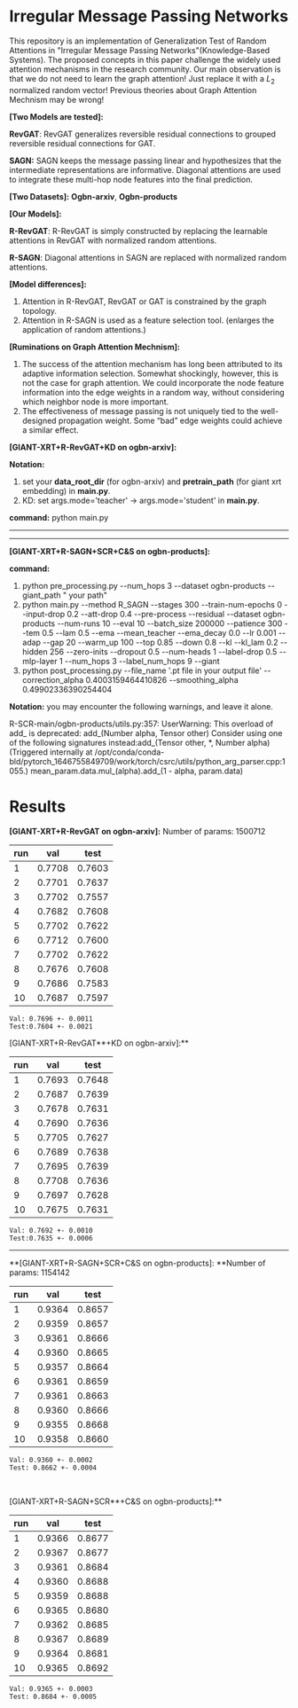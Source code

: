 # Irregular Message Passing Networks

This repository is an implementation of Generalization Test of Random Attentions in "Irregular Message Passing Networks"(Knowledge-Based Systems). The proposed concepts in this paper challenge the widely used attention mechanisms in the research community. Our main observation is that we do not need to learn the graph attention! Just replace it  with a $L_2$ normalized random vector! Previous theories about Graph Attention Mechnism may be wrong!

**[Two Models are tested]:**

**RevGAT**: RevGAT generalizes reversible residual connections to grouped reversible residual connections for GAT.

**SAGN:** SAGN keeps the message passing linear and hypothesizes that the intermediate representations are informative. Diagonal attentions are used to integrate these multi-hop node features into the final prediction.

**[Two Datasets]:** **Ogbn-arxiv**, **Ogbn-products**

**[Our Models]:**

**R-RevGAT**: R-RevGAT is simply constructed by replacing the learnable attentions in RevGAT with normalized random attentions.

**R-SAGN**: Diagonal attentions in SAGN are replaced with normalized random attentions.

**[Model differences]:**

1. Attention in R-RevGAT, RevGAT or GAT is constrained by the graph topology.
2. Attention in R-SAGN is used as a feature selection tool. (enlarges the application of random attentions.)

**[Ruminations on Graph Attention Mechnism]:**

1. The success of the attention mechanism has long been attributed to its adaptive information selection. Somewhat shockingly, however, this is not the case for graph attention. We could incorporate the node feature information into the edge weights in a random way, without considering which neighbor node is more important.
2.  The effectiveness of message passing is not uniquely tied to the well-designed propagation weight. Some “bad” edge weights could achieve a similar effect.

**[GIANT-XRT+R-RevGAT+KD on ogbn-arxiv]:** 

**Notation:** 

1. set your **data_root_dir** (for ogbn-arxiv) and **pretrain_path** (for giant xrt embedding) in **main.py**.
2. KD: set args.mode='teacher' -> args.mode='student' in **main.py**.

**command:** python main.py

-------

-----

**[GIANT-XRT+R-SAGN+SCR+C&S on ogbn-products]:**

**command:** 

1. python pre_processing.py --num_hops 3 --dataset ogbn-products --giant_path " your path"
2. python main.py --method R_SAGN --stages 300 --train-num-epochs 0 --input-drop 0.2 --att-drop 0.4 --pre-process --residual --dataset ogbn-products --num-runs 10 --eval 10 --batch_size 200000 --patience 300 --tem 0.5 --lam 0.5 --ema --mean_teacher --ema_decay 0.0 --lr 0.001 --adap --gap 20 --warm_up 100 --top 0.85 --down 0.8 --kl --kl_lam 0.2 --hidden 256 --zero-inits --dropout 0.5 --num-heads 1  --label-drop 0.5  --mlp-layer 1 --num_hops 3 --label_num_hops 9 --giant
3. python post_processing.py --file_name '.pt file in your output file' --correction_alpha 0.4003159464410826 --smoothing_alpha 0.49902336390254404

**Notation:** you may encounter the following warnings, and leave it alone.

R-SCR-main/ogbn-products/utils.py:357: UserWarning: This overload of add_ is deprecated:
add_(Number alpha, Tensor other) Consider using one of the following signatures instead:add_(Tensor other, *, Number alpha) (Triggered internally at  /opt/conda/conda-bld/pytorch_1646755849709/work/torch/csrc/utils/python_arg_parser.cpp:1055.) mean_param.data.mul_(alpha).add_(1 - alpha, param.data)

# Results

**[GIANT-XRT+R-RevGAT on ogbn-arxiv]:** Number of params: 1500712

| run  | val    | test   |
| ---- | ------ | ------ |
| 1    | 0.7708 | 0.7603 |
| 2    | 0.7701 | 0.7637 |
| 3    | 0.7702 | 0.7557 |
| 4    | 0.7682 | 0.7608 |
| 5    | 0.7702 | 0.7622 |
| 6    | 0.7712 | 0.7600 |
| 7    | 0.7702 | 0.7622 |
| 8    | 0.7676 | 0.7608 |
| 9    | 0.7686 | 0.7583 |
| 10   | 0.7687 | 0.7597 |

```
Val: 0.7696 +- 0.0011
Test:0.7604 +- 0.0021
```

\[GIANT-XRT+R-RevGAT**+KD on ogbn-arxiv\]:** 

| run  | val    | test   |
| ---- | ------ | ------ |
| 1    | 0.7693 | 0.7648 |
| 2    | 0.7687 | 0.7639 |
| 3    | 0.7678 | 0.7631 |
| 4    | 0.7690 | 0.7636 |
| 5    | 0.7705 | 0.7627 |
| 6    | 0.7689 | 0.7638 |
| 7    | 0.7695 | 0.7639 |
| 8    | 0.7708 | 0.7636 |
| 9    | 0.7697 | 0.7628 |
| 10   | 0.7675 | 0.7631 |

```
Val: 0.7692 +- 0.0010
Test:0.7635 +- 0.0006
```

---

**[GIANT-XRT+R-SAGN+SCR+C&S on ogbn-products]: **Number of params: 1154142

| run  | val    | test   |
| ---- | ------ | ------ |
| 1    | 0.9364 | 0.8657 |
| 2    | 0.9359 | 0.8657 |
| 3    | 0.9361 | 0.8666 |
| 4    | 0.9360 | 0.8665 |
| 5    | 0.9357 | 0.8664 |
| 6    | 0.9361 | 0.8659 |
| 7    | 0.9361 | 0.8663 |
| 8    | 0.9360 | 0.8666 |
| 9    | 0.9355 | 0.8668 |
| 10   | 0.9358 | 0.8660 |

```
Val: 0.9360 +- 0.0002
Test: 0.8662 +- 0.0004
```

​                                                                   



\[GIANT-XRT+R-SAGN+SCR**+C&S on ogbn-products\]:**

| run  | val    | test   |
| ---- | ------ | ------ |
| 1    | 0.9366 | 0.8677 |
| 2    | 0.9367 | 0.8677 |
| 3    | 0.9361 | 0.8684 |
| 4    | 0.9360 | 0.8688 |
| 5    | 0.9359 | 0.8688 |
| 6    | 0.9365 | 0.8680 |
| 7    | 0.9362 | 0.8685 |
| 8    | 0.9367 | 0.8689 |
| 9    | 0.9364 | 0.8681 |
| 10   | 0.9365 | 0.8692 |

```
Val: 0.9365 +- 0.0003
Test: 0.8684 +- 0.0005
```











